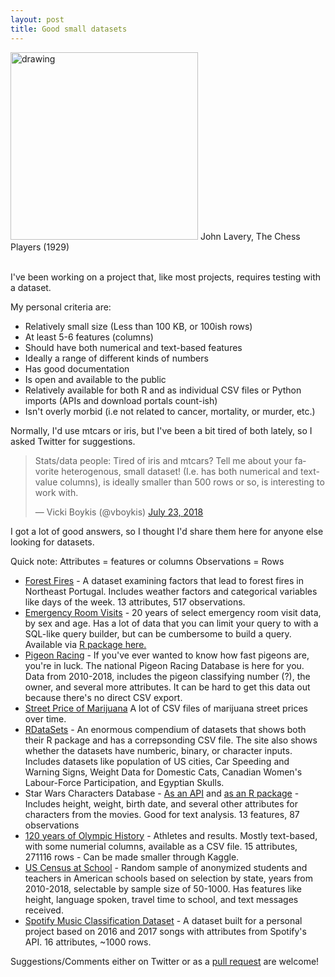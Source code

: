```yaml
---
layout: post
title: Good small datasets 
---
```



<meta name="twitter:card" content="summary">
<meta name="twitter:site" content="@vboykis">
<meta name="twitter:creator" content="@vboykis">
<meta name="twitter:title" content="Good, small datasets">
<meta name="twitter:description" content="I asked Twitter for help finding datasets that weren't iris.">
<meta name="twitter:image" content="https://raw.githubusercontent.com/veekaybee/veekaybee.github.io/master/images/chessplayers.png">


<img src="https://raw.githubusercontent.com/veekaybee/veekaybee.github.io/master/images/chessplayers.png" alt="drawing" width="300px"/>
John Lavery, The Chess Players (1929)<br><br>


I've been working on a project that, like most projects, requires testing with a dataset. 

My personal criteria are: 

+ Relatively small size (Less than 100 KB, or 100ish rows)
+ At least 5-6 features (columns)
+ Should have both numerical and text-based features
+ Ideally a range of different kinds of numbers
+ Has good documentation
+ Is open and available to the public
 + Relatively available for both R and as individual CSV files or Python imports (APIs and download portals count-ish)
+ Isn't overly morbid (i.e not related to cancer, mortality, or murder, etc.) 

Normally, I'd use mtcars or iris, but I've been a bit tired of both lately, so I asked Twitter for suggestions. 

<blockquote class="twitter-tweet" data-lang="en"><p lang="en" dir="ltr">Stats/data people: Tired of iris and mtcars? Tell me about your favorite heterogenous, small dataset! (I.e. has both numerical and text-value columns), is ideally smaller than 500 rows or so, is interesting to work with.</p>&mdash; Vicki Boykis (@vboykis) <a href="https://twitter.com/vboykis/status/1021191402787692545?ref_src=twsrc%5Etfw">July 23, 2018</a></blockquote>
<script async src="https://platform.twitter.com/widgets.js" charset="utf-8"></script>

I got a lot of good answers, so I thought I'd share them here for anyone else looking for datasets. 

Quick note: 
Attributes = features or columns
Observations = Rows 

+ [Forest Fires](https://archive.ics.uci.edu/ml/datasets/Forest+Fires) - A dataset examining factors that lead to forest fires in Northeast Portugal. Includes weather factors and categorical variables like days of the week. 13 attributes, 517 observations. 
+ [Emergency Room Visits](https://www.cpsc.gov/Research--Statistics/NEISS-Injury-Data/) - 20 years of select emergency room visit data, by sex and age. Has a lot of data that you can limit your query to with a SQL-like query builder, but can be cumbersome to build a query. Available via [R package here.](https://github.com/hadley/neiss) 
+ [Pigeon Racing](https://pigeon-ndb.com/) - If you've ever wanted to know how fast pigeons are, you're in luck. The national Pigeon Racing Database is here for you. Data from 2010-2018, includes the pigeon classifying number (?), the owner, and several more attributes. It can be hard to get this data out because there's no direct CSV export. 
+ [Street Price of Marijuana](https://github.com/frankbi/price-of-weed) A lot of CSV files of marijuana street prices over time. 
+ [RDataSets](https://vincentarelbundock.github.io/Rdatasets/datasets.html) - An enormous compendium of datasets that shows both their R package and has a correpsonding CSV file. The site also shows whether the datasets have numberic, binary, or character inputs. Includes datasets like population of US cities, Car Speeding and Warning Signs, Weight Data for Domestic Cats, Canadian Women's Labour-Force Participation, and Egyptian Skulls. 
+ Star Wars Characters Database - [As an API](https://swapi.co/) and [as an R package](https://dplyr.tidyverse.org/reference/starwars.html) - Includes height, weight, birth date, and several other attributes for characters from the movies. Good for text analysis.  13 features,  87 observations
+ [120 years of Olympic History](https://www.kaggle.com/heesoo37/120-years-of-olympic-history-athletes-and-results) - Athletes and results. Mostly text-based, with some numerial columns, available as a CSV file.  15 attributes, 271116 rows - Can be made smaller through Kaggle. 
+ [US Census at School](http://ww2.amstat.org/censusatschool/Randomsampleconditions.cfm?CFID=55372463&CFTOKEN=8a531ab99cd68228-E155338C-155D-0261-04DF0BCA4BC7D12E&jsessionid=8430d6242925ef932b4f546b7d3b4135241d) - Random sample of anonymized students and teachers in American schools based on selection by state, years from 2010-2018, selectable by sample size of 50-1000. Has features like height, language spoken, travel time to school, and text messages received. 
+ [Spotify Music Classification Dataset]( https://www.kaggle.com/geomack/spotifyclassification) - A dataset built for a personal project based on 2016 and 2017 songs with attributes from Spotify's API. 16 attributes, ~1000 rows. 


Suggestions/Comments either on Twitter or as a [pull request](https://github.com/veekaybee/veekaybee.github.io) are welcome!


